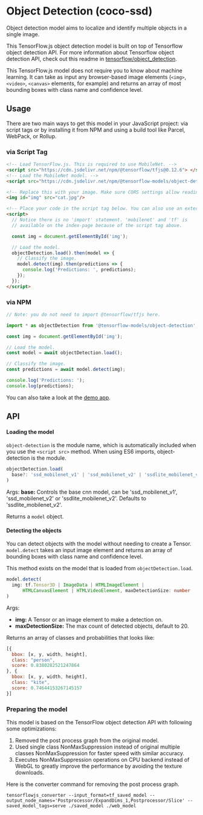 # Object Detection (coco-ssd)

Object detection model aims to localize and identify multiple objects in a single image.

This TensorFlow.js object detection model is built on top of Tensorflow object detection API. For more information about Tensorflow object detection API, check out this readme in
[tensorflow/object_detection](https://github.com/tensorflow/models/blob/master/research/object_detection/README.md).

This TensorFlow.js model does not require you to know about machine learning.
It can take as input any browser-based image elements (`<img>`, `<video>`, `<canvas>`
elements, for example) and returns an array of most bounding boxes with class name and confidence level.

## Usage

There are two main ways to get this model in your JavaScript project: via script tags or by installing it from NPM and using a build tool like Parcel, WebPack, or Rollup.

### via Script Tag

```html
<!-- Load TensorFlow.js. This is required to use MobileNet. -->
<script src="https://cdn.jsdelivr.net/npm/@tensorflow/tfjs@0.12.6"> </script>
<!-- Load the MobileNet model. -->
<script src="https://cdn.jsdelivr.net/npm/@tensorflow-models/object-detection@0.1.0"> </script>

<!-- Replace this with your image. Make sure CORS settings allow reading the image! -->
<img id="img" src="cat.jpg"/>

<!-- Place your code in the script tag below. You can also use an external .js file -->
<script>
  // Notice there is no 'import' statement. 'mobilenet' and 'tf' is
  // available on the index-page because of the script tag above.

  const img = document.getElementById('img');

  // Load the model.
  objectDetection.load().then(model => {
    // Classify the image.
    model.detect(img).then(predictions => {
      console.log('Predictions: ', predictions);
    });
  });
</script>
```

### via NPM

```js
// Note: you do not need to import @tensorflow/tfjs here.

import * as objectDetection from '@tensorflow-models/object-detection';

const img = document.getElementById('img');

// Load the model.
const model = await objectDetection.load();

// Classify the image.
const predictions = await model.detect(img);

console.log('Predictions: ');
console.log(predictions);
```

You can also take a look at the [demo app](./demo).

## API

#### Loading the model
`object-detection` is the module name, which is automatically included when you use the `<script src>` method. When using ES6 imports, object-detection is the module.

```ts
objectDetection.load(
  base?: 'ssd_mobilenet_v1' | 'ssd_mobilenet_v2' | 'ssdlite_mobilenet_v2'
)
```

Args:
 **base:** Controls the base cnn model, can be 'ssd_mobilenet_v1', 'ssd_mobilenet_v2' or 'ssdlite_mobilenet_v2'. Defaults to 'ssdlite_mobilenet_v2'.

Returns a `model` object.

#### Detecting the objects

You can detect objects with the model without needing to create a Tensor.
`model.detect` takes an input image element and returns an array of bounding boxes with class name and confidence level.

This method exists on the model that is loaded from `objectDetection.load`.

```ts
model.detect(
  img: tf.Tensor3D | ImageData | HTMLImageElement |
      HTMLCanvasElement | HTMLVideoElement, maxDetectionSize: number
)
```

Args:
- **img:** A Tensor or an image element to make a detection on.
- **maxDetectionSize:** The max count of detected objects, default to 20.

Returns an array of classes and probabilities that looks like:

```js
[{
  bbox: [x, y, width, height],
  class: "person",
  score: 0.8380282521247864
}, {
  bbox: [x, y, width, height],
  class: "kite",
  score: 0.74644153267145157
}]
```

### Preparing the model

This model is based on the TensorFlow object detection API with following some optimizations:

  1. Removed the post process graph from the original model.
  2. Used single class NonMaxSuppression instead of original multiple classes NonMaxSuppression for faster speed with similar accuracy.
  3. Executes NonMaxSuppression operations on CPU backend instead of WebGL to greatly improve the performance by avoiding the texture downloads.

Here is the converter command for removing the post process graph.

```
tensorflowjs_converter --input_format=tf_saved_model --output_node_names='Postprocessor/ExpandDims_1,Postprocessor/Slice' --saved_model_tags=serve ./saved_model ./web_model
```